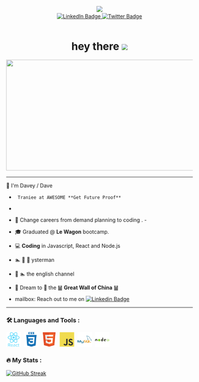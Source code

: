 <div id="header" align="center">
  <img src="https://media.giphy.com/media/M9gbBd9nbDrOTu1Mqx/giphy.gif" width="100"/>
<div id="badges">
  <a href="https://www.linkedin.com/in/siddav83/">
    <img src="https://img.shields.io/badge/LinkedIn-blue?style=for-the-badge&logo=linkedin&logoColor=white" alt="LinkedIn Badge"/>
  </a>
  <a href="https://twitter.com/daveydawie">
    <img src="https://img.shields.io/badge/Twitter-blue?style=for-the-badge&logo=twitter&logoColor=white" alt="Twitter Badge"/>
  </a>
</div>
  <img src="https://komarev.com/ghpvc/?username=your-github-siddav83&style=flat-square&color=blue" alt=""/>
  <h1>
  hey there
  <img src="https://media.giphy.com/media/hvRJCLFzcasrR4ia7z/giphy.gif" width="30px"/>
</h1>
  </div>
  <div align="center">
  <img src="https://media.giphy.com/media/dWesBcTLavkZuG35MI/giphy.gif" width="600" height="300"/>
</div>

---

👋 I'm Davey / Dave

-      Traniee at AWESOME **Get Future Proof**
-      
- 🛒  Change careers from demand planning to coding . - 
- 🎓  Graduated @ **Le Wagon** bootcamp.
     
- 💻  **Coding** in Javascript, React and Node.js 

- 🏊 🏃 🚴 ysterman
- 🎯  🏊 the english channel 
- 🎯  Dream to 🏃 the ䷡ **Great Wall of China** ䷡

- mailbox: Reach out to me on [![Linkedin Badge](https://img.shields.io/badge/-Dave-blue?style=flat&logo=Linkedin&logoColor=white)](https://www.linkedin.com/in/siddav83/)

---

### :hammer_and_wrench: Languages and Tools :
<div>

  <img src="https://github.com/devicons/devicon/blob/master/icons/react/react-original-wordmark.svg" title="React" alt="React" width="40" height="40"/>&nbsp;
  <img src="https://github.com/devicons/devicon/blob/master/icons/css3/css3-plain-wordmark.svg"  title="CSS3" alt="CSS" width="40" height="40"/>&nbsp;
  <img src="https://github.com/devicons/devicon/blob/master/icons/html5/html5-original.svg" title="HTML5" alt="HTML" width="40" height="40"/>&nbsp;
  <img src="https://github.com/devicons/devicon/blob/master/icons/javascript/javascript-original.svg" title="JavaScript" alt="JavaScript" width="40" height="40"/>&nbsp;
  <img src="https://github.com/devicons/devicon/blob/master/icons/mysql/mysql-original-wordmark.svg" title="MySQL"  alt="MySQL" width="40" height="40"/>&nbsp;
  <img src="https://github.com/devicons/devicon/blob/master/icons/nodejs/nodejs-original-wordmark.svg" title="NodeJS" alt="NodeJS" width="40" height="40"/>&nbsp;

### :fire: My Stats :
  
  [![GitHub Streak](http://github-readme-streak-stats.herokuapp.com?user=siddav83&theme=react&hide_border=true&date_format=M%20j%5B%2C%20Y%5D)](https://git.io/streak-stats)
  
